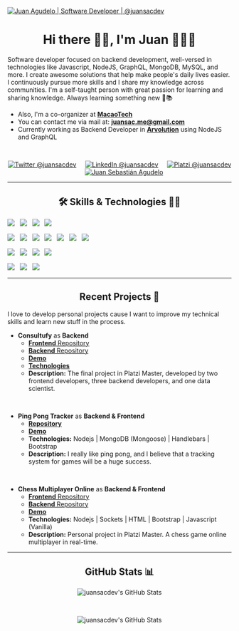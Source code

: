  <a href="https://linkedin.com/in/juansacdev" target="_blanc" ><img src="https://user-images.githubusercontent.com/66572419/125141854-c5726400-e0db-11eb-8cd8-2f8e5b463873.gif" title="Juan Agudelo | Software Developer | @juansacdev" /></a>

<h1 align="center"> Hi there 👋🏻, I'm Juan 👨🏻‍💻</h1>

<p>
  Software developer focused on backend development, well-versed in technologies like Javascript, NodeJS, GraphQL, MongoDB, MySQL, and more. I create awesome solutions  that help make people's daily lives easier. I continuously pursue more skills and I share my knowledge across communities. I'm a self-taught person with great passion for learning and sharing knowledge. Always learning something new 🚀📚
  <ul>
    <li>Also, I'm a co-organizer at <strong><a href="https://www.macaotech.com/" target="_blank">MacaoTech</a></strong></li>
    <li>You can contact me via mail at: <strong><a href="mailto:juansac.me@gmail.com?subject=Hola%20Juan">juansac.me@gmail.com</a></strong></li>
    <li>Currently working as Backend Developer in <strong><a href="https://arvolution.com/en/home/" target="_blank" >Arvolution</a></strong> using NodeJS and GraphQL</li>
  </ul>
</p>
</br>

<p align="center">
  <a href="https://twitter.com/juansacdev" target="_blank"><img src="https://img.shields.io/badge/twitter-%231DA1F2.svg?&style=for-the-badge&logo=twitter&logoColor=white" title="Twitter @juansacdev" /></a>&nbsp;&nbsp;&nbsp;&nbsp;
  <a href="https://www.linkedin.com/in/juansacdev" target="_blank"><img src="https://img.shields.io/badge/linkedin-%230077B5.svg?&style=for-the-badge&logo=linkedin&logoColor=white" title="LinkedIn @juansacdev"/></a>&nbsp;&nbsp;&nbsp;&nbsp;
  <a href="https://platzi.com/@juansacdev/" target="_blank"><img src="https://img.shields.io/badge/Platzi-98CA3F.svg?&style=for-the-badge&logo=platzi&logoColor=white" title="Platzi @juansacdev"/></a>&nbsp;&nbsp;&nbsp;&nbsp;
  <a href="https://juansacdev.github.io/" target="_blank"><img src="https://img.shields.io/badge/-Web%20site-green?style=for-the-badge&logo=buddy&logoColor=white" title="Juan Sebastián Agudelo"/></a>
</p>

***

<h2 align="center"> 🛠 Skills & Technologies 🧑‍💻</h2>

<p>
    <img src="https://img.shields.io/badge/HTML5-292e33.svg?style=flat-square&logo=html5&logoColor=white" />&nbsp;&nbsp;
    <img src="https://img.shields.io/badge/CSS-292e33.svg?style=flat-square&logo=css3&logoColor=white" />&nbsp;&nbsp;
    <img src="https://img.shields.io/badge/_-Bootstrap-292e33?style=flat-square&logo=bootstrap&logoColor=white" />&nbsp;&nbsp;
    <img src="https://img.shields.io/badge/Javascript-292e33.svg?style=flat-square&logo=javascript&logoColor=white" />&nbsp;&nbsp;
</p>

<p>
  <img src="https://img.shields.io/badge/Jest-292e33.svg?&style=flat-square&logo=jest&logoColor=white" />&nbsp;&nbsp;
  <img src="https://img.shields.io/badge/Node.js-292e33.svg?&style=flat-square&logo=node.js&logoColor=white" />&nbsp;&nbsp;
  <img src="https://img.shields.io/badge/Graphql-292e33?&style=flat-square&logo=graphql&logoColor=white" />&nbsp;&nbsp;
  <img src="https://img.shields.io/badge/Express-292e33.svg?&style=flat-square&logo=express&logoColor=white" />&nbsp;&nbsp;
  <img src="https://img.shields.io/badge/Docker-292e33.svg?&style=flat-square&logo=docker&logoColor=white" />&nbsp;&nbsp;
  <img src="https://img.shields.io/badge/Swagger-292e33.svg?&style=flat-square&logo=swagger&logoColor=white" />&nbsp;&nbsp;
  <img src="https://img.shields.io/badge/Python-292e33?style=flat-square&logo=python&logoColor=white" />&nbsp;&nbsp;
</p>

<p align="">
  <img src="https://img.shields.io/badge/MySQL-292e33?style=flat-square&logo=mysql&logoColor=white" />&nbsp;&nbsp;
  <img src="https://img.shields.io/badge/MongoD-292e33?style=flat-square&logo=mongodb&logoColor=white" />&nbsp;&nbsp;
  <img src="https://img.shields.io/badge/Firebase-292e33?style=flat-square&logo=firebase&logoColor=white" />&nbsp;&nbsp;
  <img src="https://img.shields.io/badge/PostgreSQL-292e33?style=flat-square&logo=postgresql&logoColor=white" />&nbsp;&nbsp;
</p>

<p align="">
  <img src="https://img.shields.io/badge/Linux-292e33?style=flat-square&logo=linux&logoColor=white" />&nbsp;&nbsp;
  <img src="https://img.shields.io/badge/Git%20-292e33?style=flat-square&logo=git&logoColor=white" />&nbsp;&nbsp;
  <img src="https://img.shields.io/badge/GitHub%20-292e33?style=flat-square&logo=github&logoColor=white" />&nbsp;&nbsp;
</p>

***

<h2 align="center"> Recent Projects 🚀</h2>

<p>I love to develop personal projects cause I want to improve my technical skills and learn new stuff in the process.</p>

+ **Consultufy** as **Backend**
    + <a href="https://github.com/platzi-master-captone-team/front-end" target="_blank"><strong>Frontend</strong> Repository</a>
    + <a href="https://github.com/platzi-master-captone-team/back-end" target="_blank"><strong>Backend</strong> Repository</a>
    + <a href="https://www.consultify.online/" target="_blank"><strong>Demo</strong></a>
    + <a href="https://github.com/platzi-master-captone-team/front-end#librerías" target="_blank"><strong>Technologies</strong></a>
    + <strong>Description:</strong> The final project in Platzi Master, developed by two frontend developers, three backend developers, and one data scientist.

</br>

+ **Ping Pong Tracker** as **Backend & Frontend**
    + <a href="https://github.com/juansacdev/test-ping-pong" target="_blank"><strong>Repository</strong></a>
    + <a href="https://arvolution-test.herokuapp.com/" target="_blank"><strong>Demo</strong></a>
    + <strong>Technologies:</strong> Nodejs | MongoDB (Mongoose) | Handlebars | Bootstrap 
    + <strong>Description:</strong> I really like ping pong, and I believe that a tracking system for games will be a huge success.

</br>

+ **Chess Multiplayer Online** as **Backend & Frontend**
    + <a href="https://github.com/juansacdev/chess.js" target="_blank"><strong>Frontend</strong> Repository</a>
    + <a href="https://github.com/juansacdev/chessjs-server" target="_blank"><strong>Backend</strong> Repository</a>
    + <a href="https://chess-js.vercel.app/" target="_blank"><strong>Demo</strong></a>
    + <strong>Technologies:</strong> Nodejs | Sockets | HTML | Bootstrap | Javascript (Vanilla)
    + <strong>Description:</strong> Personal project in Platzi Master. A chess game online multiplayer in real-time.

***

<h2 align="center"> GitHub Stats 📊</h2>

<div align="center">
  <p>
    <img align="center" src="https://github-readme-stats.vercel.app/api/top-langs/?username=juansacdev&theme=dracula&count_private=true&hide=css,blade" alt="juansacdev's GitHub Stats">
  </p>
  </br>
  <p>
    <img align="center" src="https://github-readme-stats.vercel.app/api?username=juansacdev&count_private=true&show_icons=true&line_height=27&theme=dracula" alt="juansacdev's GitHub Stats"/>
  </p>
</div>

